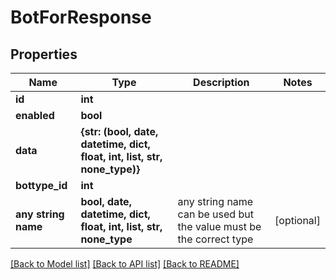 # BotForResponse


## Properties
Name | Type | Description | Notes
------------ | ------------- | ------------- | -------------
**id** | **int** |  | 
**enabled** | **bool** |  | 
**data** | **{str: (bool, date, datetime, dict, float, int, list, str, none_type)}** |  | 
**bottype_id** | **int** |  | 
**any string name** | **bool, date, datetime, dict, float, int, list, str, none_type** | any string name can be used but the value must be the correct type | [optional]

[[Back to Model list]](../README.md#documentation-for-models) [[Back to API list]](../README.md#documentation-for-api-endpoints) [[Back to README]](../README.md)


